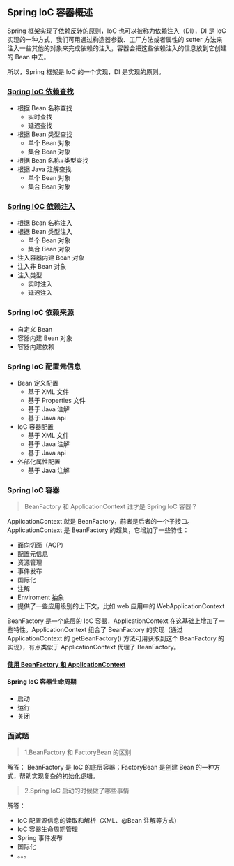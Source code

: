 ## Spring IoC 容器概述

Spring 框架实现了依赖反转的原则，IoC 也可以被称为依赖注入（DI），DI 是 IoC 实现的一种方式，我们可用通过构造器参数、工厂方法或者属性的 setter 方法来注入一些其他的对象来完成依赖的注入，容器会把这些依赖注入的信息放到它创建的 Bean 中去。

所以，Spring 框架是 IoC 的一个实现，DI 是实现的原则。

### [Spring IoC 依赖查找](https://github.com/lidonggg/Learning-notes/blob/master/something-in-spring/something-about-ioc/src/main/java/com/lidong/spring/ioc/overview/dependency/lookup/DependencyLookupDemo.java)

- 根据 Bean 名称查找
    - 实时查找
    - 延迟查找
- 根据 Bean 类型查找
    - 单个 Bean 对象
    - 集合 Bean 对象
- 根据 Bean 名称+类型查找
- 根据 Java 注解查找
    - 单个 Bean 对象
    - 集合 Bean 对象

### [Spring IOC 依赖注入](https://github.com/lidonggg/Learning-notes/blob/master/something-in-spring/something-about-ioc/src/main/java/com/lidong/spring/ioc/overview/dependency/injection/DependencyInjectionDemo.java)

- 根据 Bean 名称注入
- 根据 Bean 类型注入
    - 单个 Bean 对象
    - 集合 Bean 对象
- 注入容器内建 Bean 对象
- 注入非 Bean 对象
- 注入类型
    - 实时注入
    - 延迟注入

### Spring IoC 依赖来源

- 自定义 Bean
- 容器内建 Bean 对象
- 容器内建依赖

### Spring IoC 配置元信息

- Bean 定义配置
    - 基于 XML 文件
    - 基于 Properties 文件
    - 基于 Java 注解
    - 基于 Java api
- IoC 容器配置
    - 基于 XML 文件
    - 基于 Java 注解
    - 基于 Java api
- 外部化属性配置
    - 基于 Java 注解

### Spring IoC 容器

> BeanFactory 和 ApplicationContext 谁才是 Spring IoC 容器？

ApplicationContext 就是 BeanFactory，前者是后者的一个子接口。ApplicationContext 是 BeanFactory 的超集，它增加了一些特性：

- 面向切面（AOP）
- 配置元信息
- 资源管理
- 事件发布
- 国际化
- 注解
- Enviroment 抽象
- 提供了一些应用级别的上下文，比如 web 应用中的 WebApplicationContext

BeanFactory 是一个底层的 IoC 容器，ApplicationContext 在这基础上增加了一些特性。ApplicationContext 组合了 BeanFactory 的实现（通过 ApplicationContext 的 getBeanFactory() 方法可用获取到这个 BeanFactory 的实现），有点类似于 ApplicationContext 代理了 BeanFactory。

#### [使用 BeanFactory 和 ApplicationContext](https://github.com/lidonggg/Learning-notes/blob/master/something-in-spring/something-about-ioc/src/main/java/com/lidong/spring/ioc/overview/container)

#### Spring IoC 容器生命周期

- 启动
- 运行
- 关闭



### 面试题

> 1.BeanFactory 和 FactoryBean 的区别

解答：
BeanFactory 是 IoC 的底层容器；FactoryBean 是创建 Bean 的一种方式，帮助实现复杂的初始化逻辑。

> 2.Spring IoC 启动的时候做了哪些事情

解答：

- IoC 配置源信息的读取和解析（XML、@Bean 注解等方式）
- IoC 容器生命周期管理
- Spring 事件发布
- 国际化
- 。。。